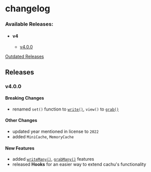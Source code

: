 # changelog

### Available Releases:

- #### v4
  - [v4.0.0](#v400)

[Outdated Releases](https://github.com/azurydev/cachu/tree/current/changelog)

## Releases

### v4.0.0

#### Breaking Changes

- renamed `set()` function to [`write()`](https://github.com/azurydev/cachu/blob/current/guide/features/write.md), `view()` to [`grab()`](https://github.com/azurydev/cachu/blob/current/guide/features/grab.md)

#### Other Changes

- updated year mentioned in license to `2022`
- added `MiniCache`, `MemoryCache`

#### New Features

- added [`writeMany()`](https://github.com/azurydev/cachu/blob/current/guide/features/writeMany.md), [`grabMany()`](https://github.com/azurydev/cachu/blob/current/guide/features/grabMany.md) features
- released **Hooks** for an easier way to extend cachu's functionality